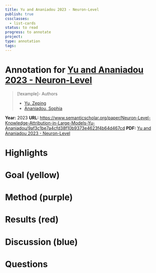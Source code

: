 ```yaml
---
title: Yu and Ananiadou 2023 - Neuron-Level
publish: true
cssclasses:
  - list-cards
status: to read
progress: to annotate
project:
type: annotation
tags:
---
```

# Annotation for [Yu and Ananiadou 2023 - Neuron-Level](Papers/References/Yu%20and%20Ananiadou%202023%20-%20Neuron-Level)

> [!example]- Authors
> - [Yu, Zeping](Yu%2C%20Zeping)
> - [Ananiadou, Sophia](Ananiadou%2C%20Sophia)

**Year:** 2023
**URL:** https://www.semanticscholar.org/paper/Neuron-Level-Knowledge-Attribution-in-Large-Models-Yu-Ananiadou/9af3c1be7a4cfd38f10b9373e4623f4b64d467cd
**PDF:** [Yu and Ananiadou 2023 - Neuron-Level](Papers/PDFs/Yu%20and%20Ananiadou%202023%20-%20Neuron-Level%20Knowledge%20Attribution%20in%20Large%20Language%20Models.pdf)

# Highlights


# Goal (yellow)


# Method (purple)


# Results (red)


# Discussion (blue)


# Questions

